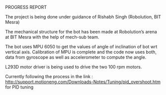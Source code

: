 PROGRESS REPORT

The project is being done under guidance of Rishabh Singh (Robolution, BIT Mesra)


The mechanical structure for the bot has been made at Robolution’s arena at BIT Mesra with the help of mech-sub team. 

The bot uses MPU 6050 to get the values of angle of inclination of bot wrt vertical axis. Calibration of MPU is complete and the code now uses both, data from gyroscope as well as accelerometer to compute the angle. 

L293D motor driver is being used to drive the two 100 rpm motors.

Currently following the process in the link :  http://support.motioneng.com/Downloads-Notes/Tuning/pid_overshoot.htm   for PID tuning 
